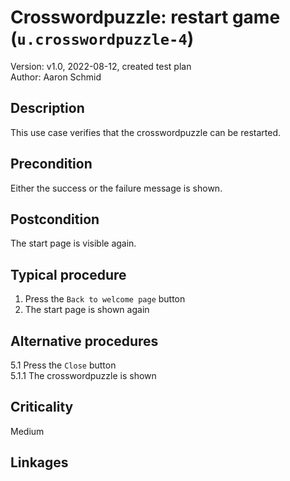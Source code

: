 # Crosswordpuzzle: restart game (`u.crosswordpuzzle-4`)

Version: v1.0, 2022-08-12, created test plan \
Author: Aaron Schmid


## Description

This use case verifies that the crosswordpuzzle can be restarted.

## Precondition

Either the success or the failure message is shown.

## Postcondition

The start page is visible again.

## Typical procedure

1. Press the `Back to welcome page` button
2. The start page is shown again

## Alternative procedures

5.1 Press the `Close` button \
5.1.1 The crosswordpuzzle is shown

## Criticality

Medium

## Linkages


